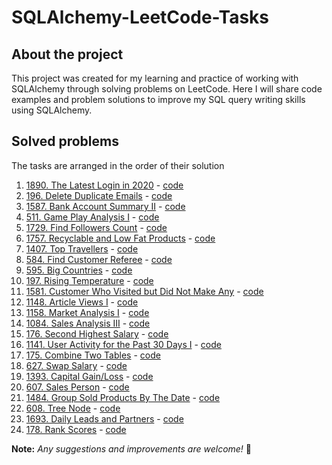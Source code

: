 # SQLAlchemy-LeetCode-Tasks

## About the project
This project was created for my learning and practice of working with SQLAlchemy through solving problems on LeetCode.
Here I will share code examples and problem solutions to improve my SQL query writing skills using SQLAlchemy.

## Solved problems
The tasks are arranged in the order of their solution

1. [1890. The Latest Login in 2020](https://leetcode.com/problems/the-latest-login-in-2020/description) - [сode](https://github.com/dmBra1n/SQLAlchemy-LeetCode-Tasks/tree/main/problemset/prb_1890_The_Latest_Login_in_2020)
2. [196. Delete Duplicate Emails](https://leetcode.com/problems/delete-duplicate-emails/description/) - [сode](https://github.com/dmBra1n/SQLAlchemy-LeetCode-Tasks/tree/main/problemset/prb_196_Delete_Duplicate_Emails)
3. [1587. Bank Account Summary II](https://leetcode.com/problems/bank-account-summary-ii/description/) - [code](https://github.com/dmBra1n/SQLAlchemy-LeetCode-Tasks/tree/main/problemset/prb_1587_Bank_Account_Summary_II)
4. [511. Game Play Analysis I](https://leetcode.com/problems/game-play-analysis-i/description/) - [code](https://github.com/dmBra1n/SQLAlchemy-LeetCode-Tasks/tree/main/problemset/prb_511_Game_Play_Analysis_I)
5. [1729. Find Followers Count](https://leetcode.com/problems/find-followers-count/description/) - [code](https://github.com/dmBra1n/SQLAlchemy-LeetCode-Tasks/tree/main/problemset/prb_1729_Find_Followers_Count)
6. [1757. Recyclable and Low Fat Products](https://leetcode.com/problems/recyclable-and-low-fat-products/description/) - [code](https://github.com/dmBra1n/SQLAlchemy-LeetCode-Tasks/tree/main/problemset/prb_1757_Recyclable_and_Low_Fat_Products)
7. [1407. Top Travellers](https://leetcode.com/problems/top-travellers/description/) - [code](https://github.com/dmBra1n/SQLAlchemy-LeetCode-Tasks/tree/main/problemset/prb_1407_Top_Travellers)
8. [584. Find Customer Referee](https://leetcode.com/problems/find-customer-referee/description/) - [code](https://github.com/dmBra1n/SQLAlchemy-LeetCode-Tasks/tree/main/problemset/prb_584_Find_Customer_Referee)
9. [595. Big Countries](https://leetcode.com/problems/big-countries/description/) - [code](https://github.com/dmBra1n/SQLAlchemy-LeetCode-Tasks/tree/main/problemset/prb_595_Big_Countries)
10. [197. Rising Temperature](https://leetcode.com/problems/rising-temperature/description/) - [code](https://github.com/dmBra1n/SQLAlchemy-LeetCode-Tasks/tree/main/problemset/prb_197_Rising_Temperature)
11. [1581. Customer Who Visited but Did Not Make Any](https://leetcode.com/problems/customer-who-visited-but-did-not-make-any-transactions/description/) - [code](https://github.com/dmBra1n/SQLAlchemy-LeetCode-Tasks/tree/main/problemset/prb_1581_Customer_Who_Visited_but_Did_Not_Make_Any)
12. [1148. Article Views I](https://leetcode.com/problems/article-views-i/description/) - [code](https://github.com/dmBra1n/SQLAlchemy-LeetCode-Tasks/tree/main/problemset/prb_1148_Article_Views_I)
13. [1158. Market Analysis I](https://leetcode.com/problems/market-analysis-i/description/) - [code](https://github.com/dmBra1n/SQLAlchemy-LeetCode-Tasks/tree/main/problemset/prb_1158_Market_Analysis_I)
14. [1084. Sales Analysis III](https://leetcode.com/problems/sales-analysis-iii/description/) - [code](https://github.com/dmBra1n/SQLAlchemy-LeetCode-Tasks/tree/main/problemset/prb_1084_Sales_Analysis_III)
15. [176. Second Highest Salary](https://leetcode.com/problems/second-highest-salary/description/) - [code](https://github.com/dmBra1n/SQLAlchemy-LeetCode-Tasks/tree/main/problemset/prb_176_Second_Highest_Salary)
16. [1141. User Activity for the Past 30 Days I](https://leetcode.com/problems/user-activity-for-the-past-30-days-i/description/) - [code](https://github.com/dmBra1n/SQLAlchemy-LeetCode-Tasks/tree/main/problemset/prb_1141_User_Activity_for_the_Past_30_Days_I)
17. [175. Combine Two Tables](https://leetcode.com/problems/combine-two-tables/description/) - [code](https://github.com/dmBra1n/SQLAlchemy-LeetCode-Tasks/tree/main/problemset/prb_175_Combine_Two_Tables)
18. [627. Swap Salary](https://leetcode.com/problems/swap-salary/description/) - [code](https://github.com/dmBra1n/SQLAlchemy-LeetCode-Tasks/tree/main/problemset/prb_627_Swap_Salary)
19. [1393. Capital Gain/Loss](https://leetcode.com/problems/capital-gainloss/description/) - [code](https://github.com/dmBra1n/SQLAlchemy-LeetCode-Tasks/tree/main/problemset/prb_1393_Capital_Gain-Loss)
20. [607. Sales Person](https://leetcode.com/problems/sales-person/description/) - [code](https://github.com/dmBra1n/SQLAlchemy-LeetCode-Tasks/tree/main/problemset/prb_607_Sales_Person)
21. [1484. Group Sold Products By The Date](https://leetcode.com/problems/group-sold-products-by-the-date/description/) - [code](https://github.com/dmBra1n/SQLAlchemy-LeetCode-Tasks/tree/main/problemset/prb_1484_Group_Sold_Products_By_The_Date)
22. [608. Tree Node](https://leetcode.com/problems/tree-node/description/) - [code](https://github.com/dmBra1n/SQLAlchemy-LeetCode-Tasks/tree/main/problemset/prb_608_Tree_Node)
23. [1693. Daily Leads and Partners](https://leetcode.com/problems/daily-leads-and-partners/description/) - [code](https://github.com/dmBra1n/SQLAlchemy-LeetCode-Tasks/tree/main/problemset/prb_1693_Daily_Leads%20and_Partners)
24. [178. Rank Scores](https://leetcode.com/problems/rank-scores/description/) - [code](https://github.com/dmBra1n/SQLAlchemy-LeetCode-Tasks/tree/main/problemset/prb_178_Rank_Scores) 

**Note:** _Any suggestions and improvements are welcome!_ 🙂

